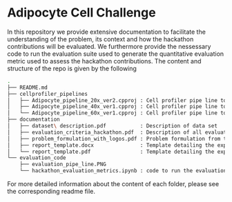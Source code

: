 # Adipocyte Cell Challenge

In this repository we provide extensive documentation to facilitate the understanding of the problem, its context and how the hackathon contributions will be evaluated. We furthermore provide the nessessary code to run the evaluation suite used to generate the quantitative evaluation metric used to assess the hackathon contributions. The content and structure of the repo is given by the following 

```sh
.
├── README.md
├── cellprofiler_pipelines
│   ├── Adipocyte_pipeline_20x_ver2.cpproj : Cell profiler pipe line to generate image features for 20x images
│   ├── Adipocyte_pipeline_40x_ver1.cpproj : Cell profiler pipe line to generate image features for 40x images
│   └── Adipocyte_pipeline_60x_ver1.cpproj : Cell profiler pipe line to generate image features for 60x images
├── documentation
│   ├── dataset\ description.pdf           : Description of data set
│   ├── evaluation_criteria_hackathon.pdf  : Description of all evaluation metrics and how they are combined into a final metric
│   ├── problem_formulation_with_logos.pdf : Problem formulation from the application 
│   ├── report_template.docx               : Template detailing the expected content of the project report (.docx) 
│   └── report_template.pdf                : Template detailing the expected content of the project report (.pdf) 
└── evaluation_code
    ├── evaluation_pipe_line.PNG
    └── hackathon_evaluation_metrics.ipynb : code to run the evaluation pipe line for the quantitative evaluation metric 
```
For more detailed information about the content of each folder, please see the corresponding readme file.

